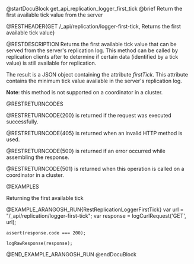 
@startDocuBlock get_api_replication_logger_first_tick
@brief Return the first available tick value from the server

@RESTHEADER{GET /_api/replication/logger-first-tick, Returns the first available tick value}

@RESTDESCRIPTION
Returns the first available tick value that can be served from the server's
replication log. This method can be called by replication clients after to
determine if certain data (identified by a tick value) is still available
for replication.

The result is a JSON object containing the attribute *firstTick*. This
attribute contains the minimum tick value available in the server's
replication
log.

**Note**: this method is not supported on a coordinator in a cluster.

@RESTRETURNCODES

@RESTRETURNCODE{200}
is returned if the request was executed successfully.

@RESTRETURNCODE{405}
is returned when an invalid HTTP method is used.

@RESTRETURNCODE{500}
is returned if an error occurred while assembling the response.

@RESTRETURNCODE{501}
is returned when this operation is called on a coordinator in a cluster.

@EXAMPLES

Returning the first available tick

@EXAMPLE_ARANGOSH_RUN{RestReplicationLoggerFirstTick}
    var url = "/_api/replication/logger-first-tick";
    var response = logCurlRequest('GET', url);

    assert(response.code === 200);

    logRawResponse(response);
@END_EXAMPLE_ARANGOSH_RUN
@endDocuBlock

